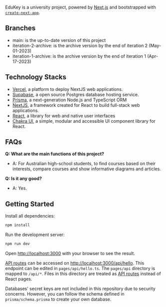 EduKey is a university project, powered by [Next.js](https://nextjs.org/) and bootstrapped with [`create-next-app`](https://github.com/vercel/next.js/tree/canary/packages/create-next-app).

## Branches
- main: is the up-to-date version of this project
- iteration-2-archive: is the archive version by the end of iteration 2 (May-01-2023)
- iteration-1-archive: is the archive version by the end of iteration 1 (Apr-17-2023)

## Technology Stacks
- [Vercel](https://vercel.com/), a platform to deploy NextJS web applications.
- [Supabase](https://supabase.com/), a open source Postgres database hosting service. 
- [Prisma](https://www.prisma.io/), a next-generation Node.js and TypeScript ORM
- [NextJS](https://nextjs.org/), a framework created for React to build full-stack web applications. 
- [React](https://react.dev/), a library for web and native user interfaces
- [Chakra UI](https://chakra-ui.com/), a simple, modular and accessible UI component library for React. 
 

## FAQs
**Q: What are the main functions of this project?**

- A: For Australian high-school students, to find courses based on their interests, compare courses and show informative diagrams and articles. 

**Q: Is it any good?** 

- A: Yes.


## Getting Started

Install all dependencies:
 
```bash
npm install
```

Run the development server:

```bash
npm run dev
```

Open [http://localhost:3000](http://localhost:3000) with your browser to see the result.

[API routes](https://nextjs.org/docs/api-routes/introduction) can be accessed on [http://localhost:3000/api/hello](http://localhost:3000/api/hello). This endpoint can be edited in `pages/api/hello.ts`. The `pages/api` directory is mapped to `/api/*`. Files in this directory are treated as [API routes](https://nextjs.org/docs/api-routes/introduction) instead of React pages.

Databases' secret keys are not included in this repository due to security concerns. However, you can follow the schema defined in `prisma/schema.prisma` to create your own database. 
